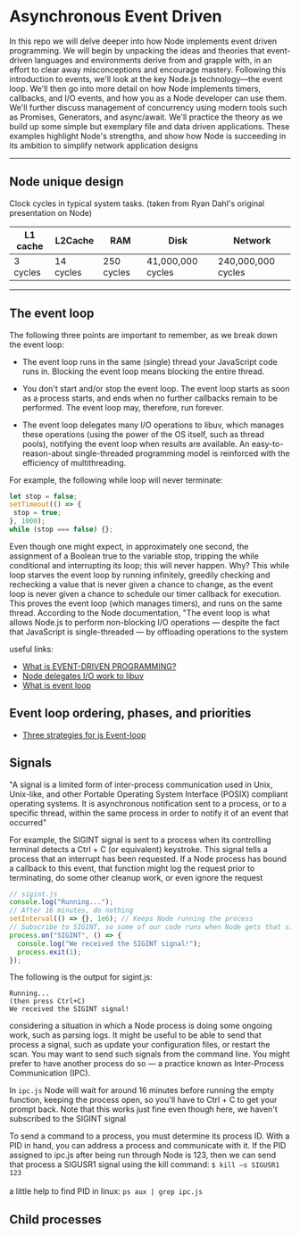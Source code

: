 
# Asynchronous Event Driven

In this repo we will delve deeper into how Node implements event driven programming.
We will begin by unpacking the ideas and theories
that event-driven languages and environments derive from and grapple
with, in an effort to clear away misconceptions and encourage mastery.
Following this introduction to events, we'll look at the key Node.js
technology—the event loop. We'll then go into more detail on how Node
implements timers, callbacks, and I/O events, and how you as a Node
developer can use them. We'll further discuss management of concurrency
using modern tools such as Promises, Generators, and async/await. We'll
practice the theory as we build up some simple but exemplary file and data
driven applications. These examples highlight Node's strengths, and show
how Node is succeeding in its ambition to simplify network application
designs

---
## Node unique design

Clock cycles in typical system tasks. (taken from Ryan Dahl's original presentation on Node)

| L1 cache | L2Cache   | RAM        | Disk              | Network            |
|----------|-----------|------------|-------------------|--------------------|
| 3 cycles | 14 cycles | 250 cycles | 41,000,000 cycles | 240,000,000 cycles |

---

## The event loop

The following three points are important to remember, as we break down
the event loop:

* The event loop runs in the same (single) thread your JavaScript code
  runs in. Blocking the event loop means blocking the entire thread.
  
* You don't start and/or stop the event loop. The event loop starts as soon
  as a process starts, and ends when no further callbacks remain to be
  performed. The event loop may, therefore, run forever.
  
* The event loop delegates many I/O operations to libuv, which manages
  these operations (using the power of the OS itself, such as thread
  pools), notifying the event loop when results are available. An easy-to-reason-about single-threaded programming model is reinforced with
  the efficiency of multithreading.

For example, the following while loop will never terminate:


```javascript
let stop = false;
setTimeout(() => {
 stop = true;
}, 1000);
while (stop === false) {};
```

Even though one might expect, in approximately one second, the
assignment of a Boolean true to the variable stop, tripping
the while conditional and interrupting its loop; this will never happen. Why?
This while loop starves the event loop by running infinitely, greedily
checking and rechecking a value that is never given a chance to change, as
the event loop is never given a chance to schedule our timer callback for
execution. This proves the event loop (which manages timers), and runs on
the same thread.
According to the Node documentation, "The event loop is what allows
Node.js to perform non-blocking I/O operations — despite the fact that
JavaScript is single-threaded — by offloading operations to the system

useful links:

- [What is EVENT-DRIVEN PROGRAMMING?](https://www.youtube.com/watch?v=QQnz4QHNZKc)
- [Node delegates I/O work to libuv](http://nikhilm.github.io/uvbook/basics.html#event-loops)
- [What is event loop](https://www.youtube.com/watch?v=EI7sN1dDwcY)
## Event loop ordering, phases, and priorities

- [Three strategies for js Event-loop](https://www.youtube.com/watch?v=IvLltoCt8QU)

## Signals

"A signal is a limited form of inter-process communication used in Unix, Unix-like, and other
Portable Operating System Interface (POSIX) compliant operating systems. It is
asynchronous notification sent to a process, or to a specific thread, within the same process in order to
notify it of an event that occurred"

For example, the SIGINT signal is sent to a process when its controlling
terminal detects a Ctrl + C (or equivalent) keystroke. This signal tells a
process that an interrupt has been requested. If a Node process has bound a
callback to this event, that function might log the request prior to
terminating, do some other cleanup work, or even ignore the request

```javascript
// sigint.js
console.log("Running...");
// After 16 minutes, do nothing
setInterval(() => {}, 1e6); // Keeps Node running the process
// Subscribe to SIGINT, so some of our code runs when Node gets that signal
process.on("SIGINT", () => {
  console.log("We received the SIGINT signal!");
  process.exit(1);
});
```

The following is the output for sigint.js:

```
Running...
(then press Ctrl+C)
We received the SIGINT signal!
```

considering a situation in which a Node process is doing some ongoing
work, such as parsing logs. It might be useful to be able to send that process
a signal, such as update your configuration files, or restart the scan. You
may want to send such signals from the command line. You might prefer to
have another process do so — a practice known as Inter-Process
Communication (IPC).

In ``ipc.js`` Node will wait for around 16 minutes before running the empty
function, keeping the process open, so you'll have to Ctrl + C to get your
prompt back. Note that this works just fine even though here, we haven't
subscribed to the SIGINT signal

To send a command to a process, you must determine its process ID. With a
PID in hand, you can address a process and communicate with it. If the PID
assigned to ipc.js after being run through Node is 123, then we can send that
process a SIGUSR1 signal using the kill command:
``$ kill –s SIGUSR1 123``\
\
a little help to find PID in linux: ``ps aux | grep ipc.js``

## Child processes
